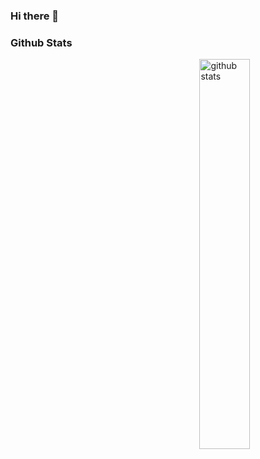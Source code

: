 ### Hi there 👋

<!--
**susantoscott/susantoscott** is a ✨ _special_ ✨ repository because its `README.md` (this file) appears on your GitHub profile.

Here are some ideas to get you started:

- 🔭 I’m currently working on ...
- 🌱 I’m currently learning ...
- 👯 I’m looking to collaborate on ...
- 🤔 I’m looking for help with ...
- 💬 Ask me about ...
- 📫 How to reach me: ...
- 😄 Pronouns: ...
- ⚡ Fun fact: ...
-->

### Github Stats
<img src="https://github-readme-stats.vercel.app/api?username=susantoscott&show_icons=true&theme=discord_old_blurple" alt="github stats" width="40%" align="right"/>
<!-- 
### Github Streaks
<img src="https://github-readme-streak-stats.herokuapp.com/?user=susantoscott&theme=dark" alt="github streaks" width="40%" >

### Top Languages
 ![Top Langs](https://github-readme-stats.vercel.app/api/top-langs/?username=susantoscott&layout=compact) -->

